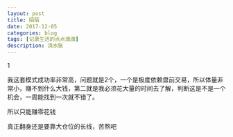 ```yaml
---
layout: post
title: 陌陌
date: 2017-12-05
categories: blog
tags: [记录生活的点点滴滴]
description: 流水账
---
```


1 

我这套模式成功率非常高，问题就是2个，一个是极度依赖盘前交易，所以体量非常小，赚不到什么大钱，第二就是我必须花大量的时间去了解，判断这是不是一个机会，一周能找到一次就不错了。

所以只能赚零花钱

真正翻身还是要靠大仓位的长线，苦熬吧

